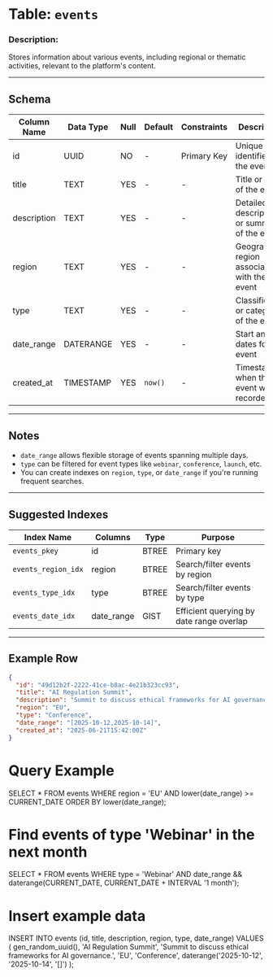 # Table: `events`

### Description:

Stores information about various events, including regional or thematic activities, relevant to the platform's content.

---

## Schema

| Column Name | Data Type | Null | Default | Constraints | Description                                   |
| ----------- | --------- | ---- | ------- | ----------- | --------------------------------------------- |
| id          | UUID      | NO   | -       | Primary Key | Unique identifier for the event               |
| title       | TEXT      | YES  | -       | -           | Title or name of the event                    |
| description | TEXT      | YES  | -       | -           | Detailed description or summary of the event  |
| region      | TEXT      | YES  | -       | -           | Geographical region associated with the event |
| type        | TEXT      | YES  | -       | -           | Classification or category of the event       |
| date_range  | DATERANGE | YES  | -       | -           | Start and end dates for the event             |
| created_at  | TIMESTAMP | YES  | `now()` | -           | Timestamp when the event was recorded         |

---

## Notes

* `date_range` allows flexible storage of events spanning multiple days.
* `type` can be filtered for event types like `webinar`, `conference`, `launch`, etc.
* You can create indexes on `region`, `type`, or `date_range` if you're running frequent searches.

---

## Suggested Indexes

| Index Name          | Columns     | Type  | Purpose                                  |
| ------------------- | ----------- | ----- | ---------------------------------------- |
| `events_pkey`       | id          | BTREE | Primary key                              |
| `events_region_idx` | region      | BTREE | Search/filter events by region           |
| `events_type_idx`   | type        | BTREE | Search/filter events by type             |
| `events_date_idx`   | date\_range | GIST  | Efficient querying by date range overlap |

---

## Example Row

```json
{
  "id": "49d12b2f-2222-41ce-b8ac-4e21b323cc93",
  "title": "AI Regulation Summit",
  "description": "Summit to discuss ethical frameworks for AI governance.",
  "region": "EU",
  "type": "Conference",
  "date_range": "[2025-10-12,2025-10-14]",
  "created_at": "2025-06-21T15:42:00Z"
}
```

# Query Example

SELECT * FROM events
WHERE region = 'EU'
  AND lower(date_range) >= CURRENT_DATE
ORDER BY lower(date_range);

# Find events of type 'Webinar' in the next month

SELECT * FROM events
WHERE type = 'Webinar'
  AND date_range && daterange(CURRENT_DATE, CURRENT_DATE + INTERVAL '1 month');


# Insert example data

INSERT INTO events (id, title, description, region, type, date_range)
VALUES (
  gen_random_uuid(),
  'AI Regulation Summit',
  'Summit to discuss ethical frameworks for AI governance.',
  'EU',
  'Conference',
  daterange('2025-10-12', '2025-10-14', '[]')
);
